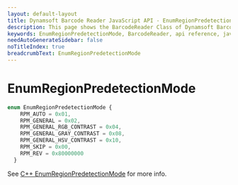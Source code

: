 ```yaml
---
layout: default-layout
title: Dynamsoft Barcode Reader JavaScript API - EnumRegionPredetectionMode
description: This page shows the BarcodeReader Class of Dynamsoft Barcode Reader JavaScript SDK.
keywords: EnumRegionPredetectionMode, BarcodeReader, api reference, javascript, js
needAutoGenerateSidebar: false
noTitleIndex: true
breadcrumbText: EnumRegionPredetectionMode
---
```



# EnumRegionPredetectionMode

```ts
enum EnumRegionPredetectionMode {
    RPM_AUTO = 0x01, 
    RPM_GENERAL = 0x02, 
    RPM_GENERAL_RGB_CONTRAST = 0x04, 
    RPM_GENERAL_GRAY_CONTRAST = 0x08,
    RPM_GENERAL_HSV_CONTRAST = 0x10, 
    RPM_SKIP = 0x00,
    RPM_REV = 0x80000000
  }
```

See [C++ EnumRegionPredetectionMode](https://www.dynamsoft.com/barcode-reader/parameters/enum/parameter-mode-enums.html?ver=latest#regionpredetectionmode) for more info.
